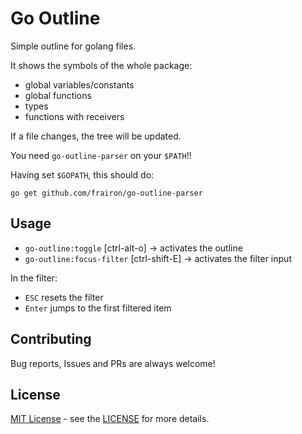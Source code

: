 # Go Outline
Simple outline for golang files.

It shows the symbols of the whole package:
* global variables/constants
* global functions
* types
* functions with receivers

If a file changes, the tree will be updated.

You need `go-outline-parser` on your `$PATH`!!

Having set `$GOPATH`, this should do:
```
go get github.com/frairon/go-outline-parser
```

## Usage
* `go-outline:toggle` [ctrl-alt-o] -> activates the outline
* `go-outline:focus-filter` [ctrl-shift-E] -> activates the filter input

In the filter:
* `ESC`  resets the filter
* `Enter` jumps to the first filtered item

## Contributing

Bug reports, Issues and PRs are always welcome!

## License

[MIT License](http://opensource.org/licenses/MIT) - see the [LICENSE](https://github.com/frairon/go-outline/blob/master/LICENSE) for more details.
